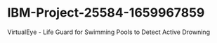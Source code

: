 # IBM-Project-25584-1659967859
VirtualEye - Life Guard for Swimming Pools to Detect Active Drowning
